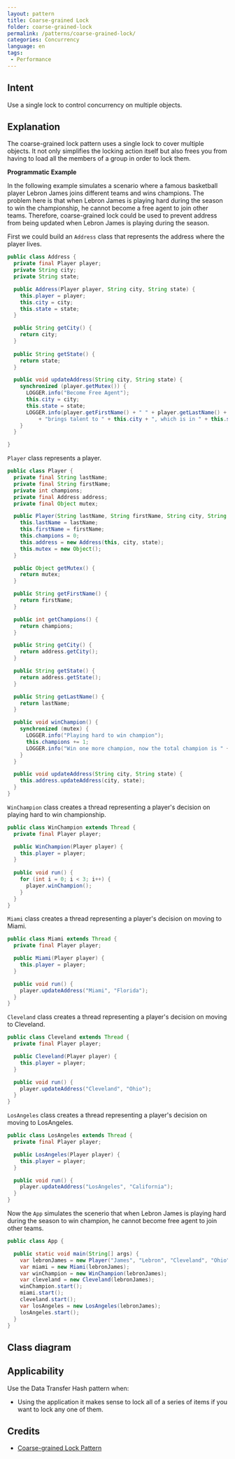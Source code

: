 ```yaml
---
layout: pattern
title: Coarse-grained Lock
folder: coarse-grained-lock
permalink: /patterns/coarse-grained-lock/
categories: Concurrency
language: en
tags:
 - Performance
---
```


## Intent

Use a single lock to control concurrency on multiple objects.

## Explanation

The coarse-grained lock pattern uses a single lock to cover multiple objects. It not only simplifies the locking action itself but also frees you from having to load all the members of a group in order to lock them.

**Programmatic Example**

In the following example simulates a scenario where a famous basketball
player Lebron James joins different teams and wins champions. The problem here is that
when Lebron James is playing hard during the season to win the championship, he cannot
become a free agent to join other teams. Therefore, coarse-grained lock could be used
to prevent address from being updated when Lebron James is playing during the season.

First we could build an `Address` class that represents the address where the player lives.
```java
public class Address {
  private final Player player;
  private String city;
  private String state;

  public Address(Player player, String city, String state) {
    this.player = player;
    this.city = city;
    this.state = state;
  }

  public String getCity() {
    return city;
  }
  
  public String getState() {
    return state;
  }

  public void updateAddress(String city, String state) {
    synchronized (player.getMutex()) {
      LOGGER.info("Become Free Agent");
      this.city = city;
      this.state = state;
      LOGGER.info(player.getFirstName() + " " + player.getLastName() + " "
          + "brings talent to " + this.city + ", which is in " + this.state);
    }
  }

}
```

`Player` class represents a player.

```java
public class Player {
  private final String lastName;
  private final String firstName;
  private int champions;
  private final Address address;
  private final Object mutex;

  public Player(String lastName, String firstName, String city, String state) {
    this.lastName = lastName;
    this.firstName = firstName;
    this.champions = 0;
    this.address = new Address(this, city, state);
    this.mutex = new Object();
  }

  public Object getMutex() {
    return mutex;
  }

  public String getFirstName() {
    return firstName;
  }

  public int getChampions() {
    return champions;
  }

  public String getCity() {
    return address.getCity();
  }

  public String getState() {
    return address.getState();
  }

  public String getLastName() {
    return lastName;
  }

  public void winChampion() {
    synchronized (mutex) {
      LOGGER.info("Playing hard to win champion");
      this.champions += 1;
      LOGGER.info("Win one more champion, now the total champion is " + this.champions);
    }
  }

  public void updateAddress(String city, String state) {
    this.address.updateAddress(city, state);
  }
}
```

`WinChampion` class creates a thread representing a player's decision on playing hard to win championship.

```java
public class WinChampion extends Thread {
  private final Player player;

  public WinChampion(Player player) {
    this.player = player;
  }
  
  public void run() {
    for (int i = 0; i < 3; i++) {
      player.winChampion();
    }
  }
}
```

`Miami` class creates a thread representing a player's decision on moving to Miami.
```java
public class Miami extends Thread {
  private final Player player;

  public Miami(Player player) {
    this.player = player;
  }

  public void run() {
    player.updateAddress("Miami", "Florida");
  }
}
```


`Cleveland` class creates a thread representing a player's decision on moving to Cleveland.
```java
public class Cleveland extends Thread {
  private final Player player;

  public Cleveland(Player player) {
    this.player = player;
  }

  public void run() {
    player.updateAddress("Cleveland", "Ohio");
  }
}
```

`LosAngeles` class creates a thread representing a player's decision on moving to LosAngeles.
```java
public class LosAngeles extends Thread {
  private final Player player;

  public LosAngeles(Player player) {
    this.player = player;
  }

  public void run() {
    player.updateAddress("LosAngeles", "California");
  }
}
```

Now the `App` simulates the scenerio that when Lebron James is playing hard during the season to win champion, he cannot become free agent to join other teams.

```java
public class App {

  public static void main(String[] args) {
    var lebronJames = new Player("James", "Lebron", "Cleveland", "Ohio");
    var miami = new Miami(lebronJames);
    var winChampion = new WinChampion(lebronJames);
    var cleveland = new Cleveland(lebronJames);
    winChampion.start();
    miami.start();
    cleveland.start();
    var losAngeles = new LosAngeles(lebronJames);
    losAngeles.start();
  }
}
```

## Class diagram



## Applicability

Use the Data Transfer Hash pattern when:

* Using the application it makes sense to lock all of a series of items if you want to lock any one of them.

## Credits

* [Coarse-grained Lock Pattern](https://www.youtube.com/watch?v=-35OPiQwd8k)
